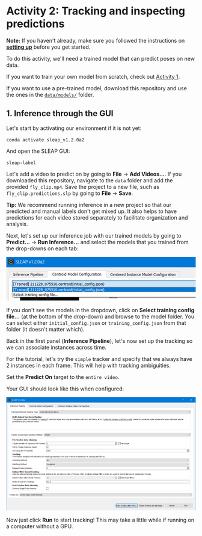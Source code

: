 # Activity 2: Tracking and inspecting predictions

**Note:** If you haven't already, make sure you followed the instructions on **[setting up](setup.md)** before you get started.

To do this activity, we'll need a trained model that can predict poses on new data.

If you want to train your own model from scratch, check out [Activity 1](labeling.md).

If you want to use a pre-trained model, download this repository and use the ones in the [`data/models/`](https://github.com/talmolab/sleap-tutorial-uo/tree/main/data/models) folder.

## 1. Inference through the GUI

Let's start by activating our environment if it is not yet:
```
conda activate sleap_v1.2.0a2
```

And open the SLEAP GUI:
```
sleap-label
```

Let's add a video to predict on by going to **File** → **Add Videos...**. If you downloaded this repository, navigate to the `data` folder and add the provided `fly_clip.mp4`. Save the project to a new file, such as `fly_clip.predictions.slp` by going to **File** → **Save**.

**Tip:** We recommend running inference in a new project so that our predicted and manual labels don't get mixed up. It also helps to have predictions for each video stored separately to facilitate organization and analysis.

Next, let's set up our inference job with our trained models by going to **Predict...** → **Run Inference...** and select the models that you trained from the drop-downs on each tab:

![Select model](images/select-model.png)

If you don't see the models in the dropdown, click on **Select training config file...** (at the bottom of the drop-down) and browse to the model folder. You can select either `initial_config.json` or `training_config.json` from that folder (it doesn't matter which).


Back in the first panel (**Inference Pipeline**), let's now set up the tracking so we can associate instances across time.

For the tutorial, let's try the `simple` tracker and specify that we always have 2 instances in each frame. This will help with tracking ambiguities.

Set the **Predict On** target to the `entire video`.

Your GUI should look like this when configured:

![Inference config](images/inference-config.png)

Now just click **Run** to start tracking! This may take a little while if running on a computer without a GPU.